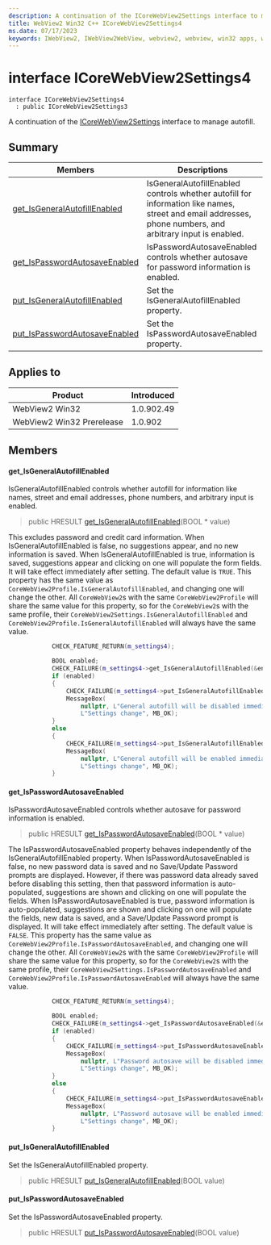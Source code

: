 ```yaml
---
description: A continuation of the ICoreWebView2Settings interface to manage autofill.
title: WebView2 Win32 C++ ICoreWebView2Settings4
ms.date: 07/17/2023
keywords: IWebView2, IWebView2WebView, webview2, webview, win32 apps, win32, edge, ICoreWebView2, ICoreWebView2Controller, browser control, edge html, ICoreWebView2Settings4
---
```


# interface ICoreWebView2Settings4

```
interface ICoreWebView2Settings4
  : public ICoreWebView2Settings3
```

A continuation of the [ICoreWebView2Settings](icorewebview2settings.md) interface to manage autofill.

## Summary

 Members                        | Descriptions
--------------------------------|---------------------------------------------
[get_IsGeneralAutofillEnabled](#get_isgeneralautofillenabled) | IsGeneralAutofillEnabled controls whether autofill for information like names, street and email addresses, phone numbers, and arbitrary input is enabled.
[get_IsPasswordAutosaveEnabled](#get_ispasswordautosaveenabled) | IsPasswordAutosaveEnabled controls whether autosave for password information is enabled.
[put_IsGeneralAutofillEnabled](#put_isgeneralautofillenabled) | Set the IsGeneralAutofillEnabled property.
[put_IsPasswordAutosaveEnabled](#put_ispasswordautosaveenabled) | Set the IsPasswordAutosaveEnabled property.

## Applies to

Product                         | Introduced
--------------------------------|---------------------------------------------
WebView2 Win32            |    1.0.902.49
WebView2 Win32 Prerelease |    1.0.902

## Members

#### get_IsGeneralAutofillEnabled

IsGeneralAutofillEnabled controls whether autofill for information like names, street and email addresses, phone numbers, and arbitrary input is enabled.

> public HRESULT [get_IsGeneralAutofillEnabled](#get_isgeneralautofillenabled)(BOOL * value)

This excludes password and credit card information. When IsGeneralAutofillEnabled is false, no suggestions appear, and no new information is saved. When IsGeneralAutofillEnabled is true, information is saved, suggestions appear and clicking on one will populate the form fields. It will take effect immediately after setting. The default value is `TRUE`. This property has the same value as `CoreWebView2Profile.IsGeneralAutofillEnabled`, and changing one will change the other. All `CoreWebView2`s with the same `CoreWebView2Profile` will share the same value for this property, so for the `CoreWebView2`s with the same profile, their `CoreWebView2Settings.IsGeneralAutofillEnabled` and `CoreWebView2Profile.IsGeneralAutofillEnabled` will always have the same value.

```cpp
            CHECK_FEATURE_RETURN(m_settings4);

            BOOL enabled;
            CHECK_FAILURE(m_settings4->get_IsGeneralAutofillEnabled(&enabled));
            if (enabled)
            {
                CHECK_FAILURE(m_settings4->put_IsGeneralAutofillEnabled(FALSE));
                MessageBox(
                    nullptr, L"General autofill will be disabled immediately.",
                    L"Settings change", MB_OK);
            }
            else
            {
                CHECK_FAILURE(m_settings4->put_IsGeneralAutofillEnabled(TRUE));
                MessageBox(
                    nullptr, L"General autofill will be enabled immediately.",
                    L"Settings change", MB_OK);
            }
```

#### get_IsPasswordAutosaveEnabled

IsPasswordAutosaveEnabled controls whether autosave for password information is enabled.

> public HRESULT [get_IsPasswordAutosaveEnabled](#get_ispasswordautosaveenabled)(BOOL * value)

The IsPasswordAutosaveEnabled property behaves independently of the IsGeneralAutofillEnabled property. When IsPasswordAutosaveEnabled is false, no new password data is saved and no Save/Update Password prompts are displayed. However, if there was password data already saved before disabling this setting, then that password information is auto-populated, suggestions are shown and clicking on one will populate the fields. When IsPasswordAutosaveEnabled is true, password information is auto-populated, suggestions are shown and clicking on one will populate the fields, new data is saved, and a Save/Update Password prompt is displayed. It will take effect immediately after setting. The default value is `FALSE`. This property has the same value as `CoreWebView2Profile.IsPasswordAutosaveEnabled`, and changing one will change the other. All `CoreWebView2`s with the same `CoreWebView2Profile` will share the same value for this property, so for the `CoreWebView2`s with the same profile, their `CoreWebView2Settings.IsPasswordAutosaveEnabled` and `CoreWebView2Profile.IsPasswordAutosaveEnabled` will always have the same value.

```cpp
            CHECK_FEATURE_RETURN(m_settings4);

            BOOL enabled;
            CHECK_FAILURE(m_settings4->get_IsPasswordAutosaveEnabled(&enabled));
            if (enabled)
            {
                CHECK_FAILURE(m_settings4->put_IsPasswordAutosaveEnabled(FALSE));
                MessageBox(
                    nullptr, L"Password autosave will be disabled immediately.",
                    L"Settings change", MB_OK);
            }
            else
            {
                CHECK_FAILURE(m_settings4->put_IsPasswordAutosaveEnabled(TRUE));
                MessageBox(
                    nullptr, L"Password autosave will be enabled immediately.",
                    L"Settings change", MB_OK);
            }
```

#### put_IsGeneralAutofillEnabled

Set the IsGeneralAutofillEnabled property.

> public HRESULT [put_IsGeneralAutofillEnabled](#put_isgeneralautofillenabled)(BOOL value)

#### put_IsPasswordAutosaveEnabled

Set the IsPasswordAutosaveEnabled property.

> public HRESULT [put_IsPasswordAutosaveEnabled](#put_ispasswordautosaveenabled)(BOOL value)

